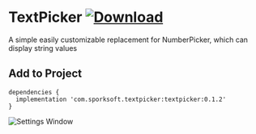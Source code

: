 # TextPicker [ ![Download](https://api.bintray.com/packages/jschnall/maven/TextPicker/images/download.svg) ](https://bintray.com/jschnall/maven/TextPicker/_latestVersion)
A simple easily customizable replacement for NumberPicker, which can display string values

## Add to Project
```
dependencies {
  implementation 'com.sporksoft.textpicker:textpicker:0.1.2'
}
```

![Settings Window](https://raw.github.com/jschnall/TextPicker/master/screenshot.png)
